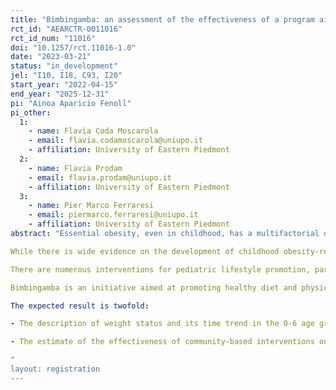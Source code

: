 ```yaml
---
title: "Bimbingamba: an assessment of the effectiveness of a program aimed at improving lifestyles of children aged 0-6."
rct_id: "AEARCTR-0011016"
rct_id_num: "11016"
doi: "10.1257/rct.11016-1.0"
date: "2023-03-21"
status: "in_development"
jel: "I10, I18, C93, I20"
start_year: "2022-04-15"
end_year: "2025-12-31"
pi: "Ainoa Aparicio Fenoll"
pi_other:
  1:
    - name: Flavia Coda Moscarola
    - email: flavia.codamoscarola@uniupo.it
    - affiliation: University of Eastern Piedmont
  2:
    - name: Flavia Prodam
    - email: flavia.prodam@uniupo.it
    - affiliation: University of Eastern Piedmont
  3:
    - name: Pier Marco Ferraresi
    - email: piermarco.ferraresi@uniupo.it
    - affiliation: University of Eastern Piedmont
abstract: "Essential obesity, even in childhood, has a multifactorial origin, being mainly determined by the interaction of environmental factors, primarily an incorrect lifestyle, and individual factors, including genetic risk factors. The return to a "normal" weight condition, particularly if an excess weight has arisen in the first years of life, seems very diﬃcult to achieve due to mechanisms that are not only behavioral but also related to epigenetic imprinting characterized by a trans-generational effect. Numerous risk factors that influence the development and maintenance of an obese phenotype act as early as prenatally and particularly in the first 1000 days of life.
While there is wide evidence on the development of childhood obesity-related diseases, there is scarce evidence on what interventions are proven to be effective and long-lasting. The observation that childhood obesity in developed countries presents itself with clear social and geographic gradients justifies primary prevention interventions implemented at family and community levels.
There are numerous interventions for pediatric lifestyle promotion, particularly those aimed at primary and middle school; few, however, have targeted the 0-6 age group. Furthermore, most of lifestyle promotion interventions have not been measured in terms of effectiveness.
Bimbingamba is an initiative aimed at promoting healthy diet and physical exercise among children in the 0-6 age group. The initiative will take place in a municipality in Northern Italy and will involve the entire community of resident children; the general objective of this project is to assess the effectiveness of such an intervention.
The expected result is twofold:
- The description of weight status and its time trend in the 0-6 age group, by socio-economic level, parents' characteristics, and lifestyle of the children and their families.
- The estimate of the effectiveness of community-based interventions on lifestyles and bio-metrics, health, well-being outcomes, and soft-skills in the 0-6-year-old population.
"
layout: registration
---
```


